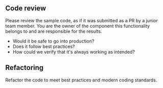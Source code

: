 ## Code review

Please review the sample code, as if it was submitted as a PR by a junior team member.
You are the owner of the component this functionality belongs to and are responsible for the results.

- Would it be safe to go into production?
- Does it follow best practices?
- How could we verify that it's always working as intended?


## Refactoring

Refactor the code to meet best practices and modern coding standards.

